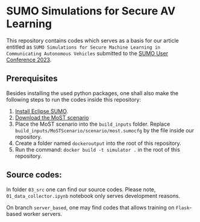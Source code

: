# SUMO Simulations for Secure AV Learning

This repository contains codes which serves as a basis for our article entitled as `SUMO Simulations for Secure Machine Learning in
Communicating Autonomous Vehicles` submitted to the [SUMO User Conference 2023](https://www.eclipse.org/sumo/conference/#agenda).

## Prerequisites

Besides installing the used python packages, one shall also make the following steps to run the codes inside this repository:

1. [Install Eclipse SUMO](https://sumo.dlr.de/docs/Installing/index.html).
2. [Download the MoST scenario](https://github.com/lcodeca/MoSTScenario/tree/master/scenario)
3. Place the MoST scenario into the `build_inputs` folder. Replace `build_inputs/MoSTScenario/scenario/most.sumocfg` by the file inside our repository.
4. Create a folder named `dockeroutput` into the root of this repository.
5. Run the command: `docker build -t simulator .` in the root of this repository.

## Source codes:
In folder `03_src` one can find our source codes. Please note, `01_data_collector.ipynb` notebook only serves development reasons.

On branch `server_based`, one may find codes that allows training on `Flask`-based worker servers.